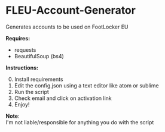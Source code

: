 # FLEU-Account-Generator
Generates accounts to be used on FootLocker EU

**Requires:**
  - requests
  - BeautifulSoup (bs4)

**Instructions:**


  0. Install requirements
  1. Edit the config.json using a text editor like atom or sublime
  2. Run the script
  3. Check email and click on activation link
  4. Enjoy!

 **Note**:</br>
 I'm not liable/responsible for anything you do with the script